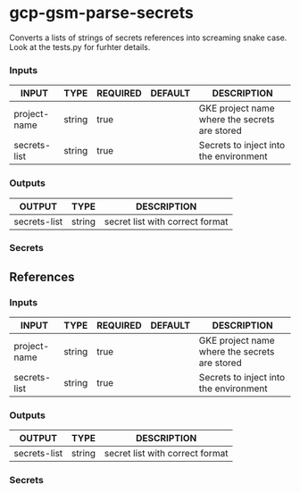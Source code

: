 # gcp-gsm-parse-secrets

Converts a lists of strings of secrets references into screaming snake case. Look at the tests.py for furhter details.

### Inputs

<!-- AUTO-DOC-INPUT:START - Do not remove or modify this section -->

| INPUT        | TYPE   | REQUIRED | DEFAULT | DESCRIPTION                                   |
| ------------ | ------ | -------- | ------- | --------------------------------------------- |
| project-name | string | true     |         | GKE project name where the secrets are stored |
| secrets-list | string | true     |         | Secrets to inject into the environment        |

<!-- AUTO-DOC-INPUT:END -->

### Outputs

<!-- AUTO-DOC-OUTPUT:START - Do not remove or modify this section -->

| OUTPUT       | TYPE   | DESCRIPTION                     |
| ------------ | ------ | ------------------------------- |
| secrets-list | string | secret list with correct format |

<!-- AUTO-DOC-OUTPUT:END -->

### Secrets

## References

### Inputs

<!-- AUTO-DOC-INPUT:START - Do not remove or modify this section -->

| INPUT        | TYPE   | REQUIRED | DEFAULT | DESCRIPTION                                   |
| ------------ | ------ | -------- | ------- | --------------------------------------------- |
| project-name | string | true     |         | GKE project name where the secrets are stored |
| secrets-list | string | true     |         | Secrets to inject into the environment        |

<!-- AUTO-DOC-INPUT:END -->

### Outputs

<!-- AUTO-DOC-OUTPUT:START - Do not remove or modify this section -->

| OUTPUT       | TYPE   | DESCRIPTION                     |
| ------------ | ------ | ------------------------------- |
| secrets-list | string | secret list with correct format |

<!-- AUTO-DOC-OUTPUT:END -->

### Secrets
